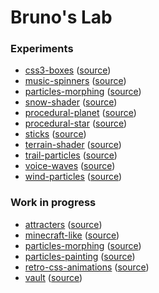 # Bruno's Lab

### Experiments

- [css3-boxes](https://bruno-simon.com/lab/experiments/css3-boxes/) ([source](experiments/css3-boxes/))
- [music-spinners](https://bruno-simon.com/lab/experiments/music-spinners/) ([source](experiments/music-spinners/))
- [particles-morphing](https://bruno-simon.com/lab/experiments/particles-morphing/) ([source](experiments/particles-morphing/))
- [snow-shader](https://bruno-simon.com/lab/experiments/snow-shader/) ([source](experiments/snow-shader/))
- [procedural-planet](https://bruno-simon.com/lab/experiments/procedural-planet/) ([source](experiments/procedural-planet/))
- [procedural-star](https://bruno-simon.com/lab/experiments/procedural-star/) ([source](experiments/procedural-star/))
- [sticks](https://bruno-simon.com/lab/experiments/sticks/) ([source](experiments///))
- [terrain-shader](https://bruno-simon.com/lab/experiments/terrain-shader/) ([source](experiments/terrain-shader/))
- [trail-particles](https://bruno-simon.com/lab/experiments/trail-particles/) ([source](experiments/trail-particles/))
- [voice-waves](https://bruno-simon.com/lab/experiments/voice-waves/) ([source](experiments/voice-waves/))
- [wind-particles](https://bruno-simon.com/lab/experiments/wind-particles/) ([source](experiments/wind-particles/))

### Work in progress

- [attracters](https://bruno-simon.com/lab/work-in-progress/attracters/) ([source](experiments/attracters/))
- [minecraft-like](https://bruno-simon.com/lab/work-in-progress/minecraft-like/) ([source](experiments/minecraft-like/))
- [particles-morphing](https://bruno-simon.com/lab/work-in-progress/particles-morphing/) ([source](experiments/particles-morphing/))
- [particles-painting](https://bruno-simon.com/lab/work-in-progress/particles-painting/) ([source](experiments/particles-painting/))
- [retro-css-animations](https://bruno-simon.com/lab/work-in-progress/retro-css-animations/) ([source](experiments/retro-css-animations/))
- [vault](https://bruno-simon.com/lab/work-in-progress/vault/) ([source](experiments/vault/))
